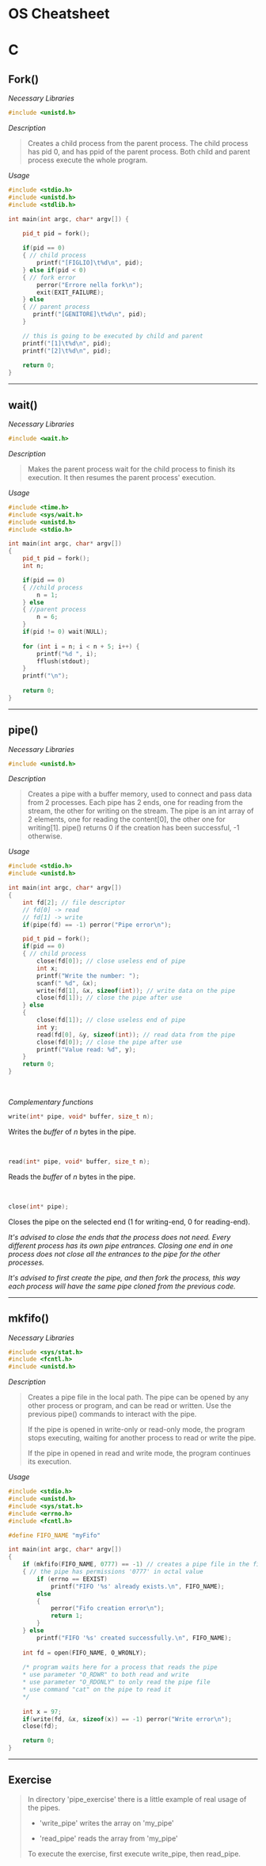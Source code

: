 # OS Cheatsheet

# C

## Fork()

*Necessary Libraries*

```c
#include <unistd.h>
```

*Description*
> Creates a child process from the parent process.
> The child process has pid 0, and has ppid of the parent process.
> Both child and parent process execute the whole program. 

*Usage*

```cpp
#include <stdio.h>
#include <unistd.h>
#include <stdlib.h>

int main(int argc, char* argv[]) {
    
    pid_t pid = fork();

    if(pid == 0)
    { // child process
        printf("[FIGLIO]\t%d\n", pid);
    } else if(pid < 0)
    { // fork error
        perror("Errore nella fork\n");
        exit(EXIT_FAILURE);
    } else
    { // parent process
       printf("[GENITORE]\t%d\n", pid);
    }

    // this is going to be executed by child and parent
    printf("[1]\t%d\n", pid);
    printf("[2]\t%d\n", pid);
    
    return 0;
}
```
___

## wait()

*Necessary Libraries*

```cpp
#include <wait.h>
```

*Description*

> Makes the parent process wait for the child process to finish its execution.
> It then resumes the parent process' execution.

*Usage*

```cpp
#include <time.h>
#include <sys/wait.h>
#include <unistd.h>
#include <stdio.h>

int main(int argc, char* argv[])
{
    pid_t pid = fork();
    int n;

    if(pid == 0)
    { //child process
        n = 1;
    } else
    { //parent process
        n = 6;
    }
    if(pid != 0) wait(NULL);
    
    for (int i = n; i < n + 5; i++) {
        printf("%d ", i);
        fflush(stdout);
    }
    printf("\n");
    
    return 0;
}
```
---

## pipe()

*Necessary Libraries*

```cpp
#include <unistd.h>
```

*Description*

> Creates a pipe with a buffer memory, used to connect and pass
> data from 2 processes. Each pipe has 2 ends, one for reading from the stream,
> the other for writing on the stream. The pipe is an int array of 2 elements, one for 
> reading the content[0], the other one for writing[1]. pipe() returns 0 if the creation has been successful,
> -1 otherwise.

*Usage*

```cpp
#include <stdio.h>
#include <unistd.h>

int main(int argc, char* argv[])
{
    int fd[2]; // file descriptor
    // fd[0] -> read
    // fd[1] -> write
    if(pipe(fd) == -1) perror("Pipe error\n");

    pid_t pid = fork();
    if(pid == 0)
    { // child process
        close(fd[0]); // close useless end of pipe
        int x;
        printf("Write the number: ");
        scanf(" %d", &x);
        write(fd[1], &x, sizeof(int)); // write data on the pipe
        close(fd[1]); // close the pipe after use
    } else
    {
        close(fd[1]); // close useless end of pipe
        int y;
        read(fd[0], &y, sizeof(int)); // read data from the pipe
        close(fd[0]); // close the pipe after use 
        printf("Value read: %d", y);
    }
    return 0;
}
```
<br>

*Complementary functions*


```cpp
write(int* pipe, void* buffer, size_t n);
```
Writes the *buffer* of *n* bytes in the pipe. 

<br>

```cpp
read(int* pipe, void* buffer, size_t n);
```
Reads the *buffer* of *n* bytes in the pipe. 

<br>

```cpp
close(int* pipe);
```
Closes the pipe on the selected end (1 for writing-end, 0 for reading-end).

*It's advised to close the ends that the process does not need. Every different 
process has its own pipe entrances. Closing one end in one process does not close
all the entrances to the pipe for the other processes.*

*It's advised to first create the pipe, and then fork the process, this way each
process will have the same pipe cloned from the previous code.*

--- 

## mkfifo()

*Necessary Libraries*

```cpp
#include <sys/stat.h>
#include <fcntl.h>
#include <unistd.h>
```

*Description*
> Creates a pipe file in the local path. The pipe can be opened by 
> any other process or program, and can be read or written. Use the previous
> pipe() commands to interact with the pipe.
> 
> If the pipe is opened in write-only or read-only mode, the program stops executing,
> waiting for another process to read or write the pipe.
> 
> If the pipe in opened in read and write mode, the program continues its execution.

*Usage*

```cpp
#include <stdio.h>
#include <unistd.h>
#include <sys/stat.h>
#include <errno.h>
#include <fcntl.h>

#define FIFO_NAME "myFifo"

int main(int argc, char* argv[])
{
    if (mkfifo(FIFO_NAME, 0777) == -1) // creates a pipe file in the filesystem
    { // the pipe has permissions '0777' in octal value
        if (errno == EEXIST) 
            printf("FIFO '%s' already exists.\n", FIFO_NAME);
        else 
        {
            perror("Fifo creation error\n");
            return 1;
        }
    } else
        printf("FIFO '%s' created successfully.\n", FIFO_NAME);
    
    int fd = open(FIFO_NAME, O_WRONLY); 
    
    /* program waits here for a process that reads the pipe
    * use parameter "O_RDWR" to both read and write
    * use parameter "O_RDONLY" to only read the pipe file
    * use command "cat" on the pipe to read it
    */
    
    int x = 97;
    if(write(fd, &x, sizeof(x)) == -1) perror("Write error\n");
    close(fd);

    return 0;
}
```
---

## Exercise

> In directory 'pipe_exercise' there is a little example of real usage of the pipes.
> 
> - 'write_pipe' writes the array on 'my_pipe'
> 
> - 'read_pipe' reads the array from 'my_pipe'
> 
> To execute the exercise, first execute write_pipe, then read_pipe.